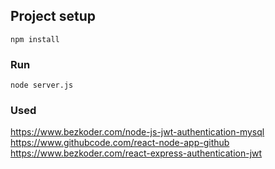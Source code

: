 ## Project setup
```
npm install
```
### Run
```
node server.js
```


### Used
https://www.bezkoder.com/node-js-jwt-authentication-mysql
https://www.githubcode.com/react-node-app-github
https://www.bezkoder.com/react-express-authentication-jwt